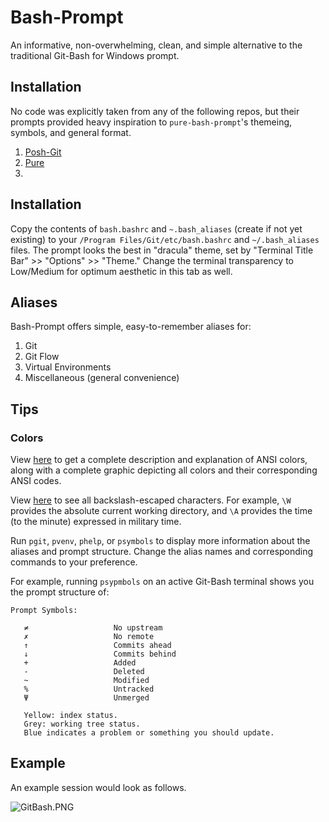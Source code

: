# Bash-Prompt

An informative, non-overwhelming, clean, and simple alternative to the traditional Git-Bash for Windows prompt.

## Installation

No code was explicitly taken from any of the following repos, but their prompts provided heavy inspiration to `pure-bash-prompt`'s themeing, symbols, and general format.

1. [Posh-Git](https://github.com/dahlbyk/posh-git/)
2. [Pure](https://github.com/sindresorhus/pure)
3. 

## Installation
Copy the contents of `bash.bashrc` and `~.bash_aliases` (create if not yet existing) to your `/Program Files/Git/etc/bash.bashrc` and `~/.bash_aliases` files. The prompt looks the best in "dracula" theme, set by "Terminal Title Bar" >> "Options" >> "Theme." Change the terminal transparency to Low/Medium for optimum aesthetic in this tab as well.

## Aliases

Bash-Prompt offers simple, easy-to-remember aliases for:
1. Git
2. Git Flow
3. Virtual Environments
4. Miscellaneous (general convenience)

## Tips
 
### Colors

View [here](https://unix.stackexchange.com/questions/124407/what-color-codes-can-i-use-in-my-ps1-prompt) to get a complete description and explanation of ANSI colors, along with a complete graphic depicting all colors and their corresponding ANSI codes.

View [here](https://www.cyberciti.biz/tips/howto-linux-unix-bash-shell-setup-prompt.html) to see all backslash-escaped characters. For example, `\W` provides the absolute current working directory, and `\A` provides the time (to the minute) expressed in military time.

Run `pgit`, `pvenv`, `phelp`, or `psymbols` to display more information about the aliases and prompt structure. Change the alias names and corresponding commands to your preference.

For example, running `psypmbols` on an active Git-Bash terminal shows you the prompt structure of:
```
Prompt Symbols:

   ≠                   No upstream
   ✗                   No remote
   ↑                   Commits ahead
   ↓                   Commits behind
   +                   Added
   -                   Deleted
   ~                   Modified
   %                   Untracked
   Ψ                   Unmerged

   Yellow: index status.
   Grey: working tree status.
   Blue indicates a problem or something you should update.
```

## Example

An example session would look as follows. 

![GitBash.PNG](https://github.com/ByNoMeans/pure-bash-prompt/blob/master/GitBash.PNG)


